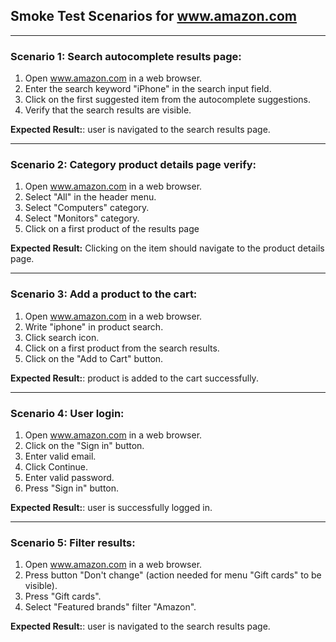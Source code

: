 ## Smoke Test Scenarios for www.amazon.com

---

### Scenario 1: Search autocomplete results page:

1. Open www.amazon.com in a web browser.
2. Enter the search keyword "iPhone" in the search input field.
3. Click on the first suggested item from the autocomplete suggestions.
4. Verify that the search results are visible.

**Expected Result:**: user is navigated to the search results page.

---

### Scenario 2: Category product details page verify:
1. Open www.amazon.com in a web browser.
2. Select "All" in the header menu.
3. Select "Computers" category.
4. Select "Monitors" category.
5. Click on a first product of the results page

**Expected Result:** Clicking on the item should navigate to the product details page.

---
### Scenario 3: Add a product to the cart:
1. Open www.amazon.com in a web browser.
2. Write "iphone" in product search.
3. Click search icon.
3. Click on a first product from the search results.
4. Click on the "Add to Cart" button.

**Expected Result:**: product is added to the cart successfully.

---
### Scenario 4: User login:
1. Open www.amazon.com in a web browser.
2. Click on the "Sign in" button.
3. Enter valid email.
4. Click Continue.
5. Enter valid password.
6. Press "Sign in" button.

**Expected Result:**: user is successfully logged in.

---
### Scenario 5: Filter results:

1. Open www.amazon.com in a web browser.
2. Press button "Don't change" (action needed for menu "Gift cards" to be visible).
3. Press "Gift cards".
4. Select "Featured brands" filter "Amazon".

**Expected Result:**: user is navigated to the search results page.